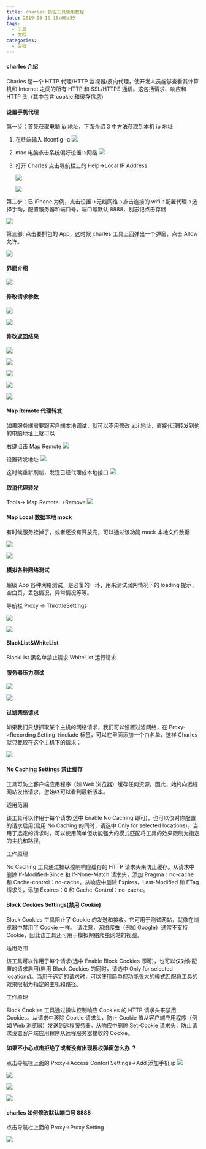 ```yaml
---
title: charles 抓包工具使用教程
date: 2019-05-10 16:00:39
tags:
  - 工具
  - 文档
categories:
  - 文档
---
```


#### charles 介绍

Charles 是一个 HTTP 代理/HTTP 监视器/反向代理，使开发人员能够查看其计算机和 Internet 之间的所有 HTTP 和 SSL/HTTPS 通信。这包括请求、响应和 HTTP 头（其中包含 cookie 和缓存信息）

#### 设置手机代理

第一步：首先获取电脑 ip 地址，下面介绍 3 中方法获取到本机 ip 地址

1.  在终端输入 ifconfig -a
    ![](http://wx4.sinaimg.cn/mw690/006Fw6Kwly1g2tyb86coqj30vo0fqadp.jpg)

2.  mac 电脑点击系统偏好设置->网络
    ![](http://wx2.sinaimg.cn/mw690/006Fw6Kwly1g2tyg6qjixj30zx0u0gtp.jpg)

3.  打开 Charles 点击导航栏上的 Help->Local IP Address

    ![](http://wx1.sinaimg.cn/mw690/006Fw6Kwly1g2tyl2guf1j31ds0dwne1.jpg)

    ![](http://wx1.sinaimg.cn/mw690/006Fw6Kwly1g2tykew9j3j30r80g4myp.jpg)

第二步：已 iPhone 为例，点击设置->无线网络->点击连接的 wifi->配置代理->选择手动，配置服务器和端口号，端口号默认 8888，别忘记点击存储

![](http://wx3.sinaimg.cn/mw690/006Fw6Kwly1g2tyuw6hnxj30u01sz43o.jpg)

第三部: 点击要抓包的 App，这时候 charles 工具上回弹出一个弹窗，点击 Allow 允许。

![](http://wx2.sinaimg.cn/mw690/006Fw6Kwly1g2tz8be17pj314a0aejv0.jpg)

#### 界面介绍

![](http://wx3.sinaimg.cn/large/006Fw6Kwly1g2u1mavzaaj31hx0u0tqb.jpg)

#### 修改请求参数

![](http://wx3.sinaimg.cn/large/006Fw6Kwly1g2u263sa9wj31i00u0nc6.jpg)

![](http://wx4.sinaimg.cn/large/006Fw6Kwly1g2u268k48lj31hz0u0tkm.jpg)

#### 修改返回结果

![](http://wx3.sinaimg.cn/large/006Fw6Kwly1g2u2y42vmjj31em0u04qp.jpg)

![](http://wx2.sinaimg.cn/large/006Fw6Kwly1g2u2y9iiuqj31if0u0q91.jpg)

![](http://wx2.sinaimg.cn/large/006Fw6Kwly1g2u2y9iiuqj31if0u0q91.jpg)

![](http://wx2.sinaimg.cn/large/006Fw6Kwly1g2u2yrdg2nj31i10u0alg.jpg)

![](http://wx3.sinaimg.cn/large/006Fw6Kwly1g2u2zowcgrj31io0u0nf0.jpg)

#### Map Remote 代理转发

如果服务端需要跟客户端本地调试，就可以不用修改 api 地址，直接代理转发到他的电脑地址上就可以

右键点击 Map Remote
![](http://wx3.sinaimg.cn/large/006Fw6Kwly1g2u44i020zj31at0u0hdt.jpg)

设置转发地址
![](http://wx4.sinaimg.cn/mw690/006Fw6Kwly1g2u44v4g54j30p00u60vv.jpg)

这时候重新刷新，发现已经代理成本地接口
![](http://wx1.sinaimg.cn/mw690/006Fw6Kwly1g2u4exf3uoj31ci0u0wny.jpg)

#### 取消代理转发

Tools-> Map Remote ->Remove
![](http://wx1.sinaimg.cn/large/006Fw6Kwly1g2u4lu39ezj30yu0m4459.jpg)

#### Map Local 数据本地 mock

有时候服务挂掉了，或者还没有开放完，可以通过该功能 mock 本地文件数据

![](http://wx1.sinaimg.cn/large/006Fw6Kwly1g2u4zl3126j30nk0luqhk.jpg)

![](http://wx1.sinaimg.cn/large/006Fw6Kwly1g2u4zl3126j30nk0luqhk.jpg)

#### 模拟各种网络测试

超级 App 各种网络测试，是必备的一环，用来测试弱网情况下的 loading 提示，空白页，丢包情况，异常情况等等。

导航栏 Proxy -> ThrottleSettings

![](http://wx2.sinaimg.cn/large/006Fw6Kwly1g2u5d4jx0cj30h60a2why.jpg)

![](http://wx4.sinaimg.cn/large/006Fw6Kwly1g2u5dm9dsfj314e0psqes.jpg)

#### BlackList&WhiteList

BlackList 黑名单禁止请求
WhiteList 运行请求

#### 服务器压力测试

![](http://wx3.sinaimg.cn/large/006Fw6Kwly1g2u62l6qgdj31260hw7iv.jpg)

![](http://wx2.sinaimg.cn/large/006Fw6Kwly1g2u6353htpj30ua0gojte.jpg)

#### 过滤网络请求

如果我们只想抓取某个主机的网络请求，我们可以设置过滤网络，在 Proxy->Recording Setting-》include 标签，可以在里面添加一个白名单，这样 Charles 就只截取在这个主机下的请求：

![](http://wx2.sinaimg.cn/large/006Fw6Kwly1g2wd68f0tnj30vm0ocad1.jpg)

#### No Caching Settings 禁止缓存

工具可防止客户端应用程序（如 Web 浏览器）缓存任何资源。因此，始终向远程网站发出请求，您始终可以看到最新版本。

适用范围

该工具可以作用于每个请求(选中 Enable No Caching 即可)，也可以仅对你配置的请求启用(启用 No Caching 的同时，请选中 Only for selected locations)。当用于选定的请求时，可以使用简单但功能强大的模式匹配将工具的效果限制为指定的主机和路径。

工作原理

No Caching 工具通过操纵控制响应缓存的 HTTP 请求头来防止缓存。从请求中删除 If-Modified-Since 和 If-None-Match 请求头，添加 Pragma：no-cache 和 Cache-control：no-cache。从响应中删除 Expires，Last-Modified 和 ETag 请求头，添加 Expires：0 和 Cache-Control：no-cache。

#### Block Cookies Settings(禁用 Cookie)

Block Cookies 工具阻止了 Cookie 的发送和接收。它可用于测试网站，就像在浏览器中禁用了 Cookie 一样。 请注意，网络爬虫（例如 Google）通常不支持 Cookie，因此该工具还可用于模拟网络爬虫网站的视图。

适用范围

该工具可以作用于每个请求(选中 Enable Block Cookies 即可)，也可以仅对你配置的请求启用(启用 Block Cookies 的同时，请选中 Only for selected locations)。当用于选定的请求时，可以使用简单但功能强大的模式匹配将工具的效果限制为指定的主机和路径。

工作原理

Block Cookies 工具通过操纵控制响应 Cookies 的 HTTP 请求头来禁用 Cookies。从请求中移除 Cookie 请求头，防止 Cookie 值从客户端应用程序（例如 Web 浏览器）发送到远程服务器。从响应中删除 Set-Cookie 请求头，防止请求设置客户端应用程序从远程服务器接收的 Cookie。

#### 如果不小心点击拒绝了或者没有出现授权弹窗怎么办 ？

点击导航栏上面的 Proxy->Access Contorl Settings->Add 添加手机 ip
![](http://wx2.sinaimg.cn/mw690/006Fw6Kwly1g2tzc8bjgej30to0l0dxj.jpg)

![](http://wx2.sinaimg.cn/mw690/006Fw6Kwly1g2tzc8bjgej30to0l0dxj.jpg)

![](http://wx3.sinaimg.cn/large/006Fw6Kwly1g2u4zgkmxvj30qw0nugp4.jpg)

![](http://wx3.sinaimg.cn/large/006Fw6Kwly1g2u4zpo146j31g70u0tnf.jpg)

#### charles 如何修改默认端口号 8888

点击导航栏上面的 Proxy->Proxy Setting

![](http://wx3.sinaimg.cn/mw690/006Fw6Kwly1g2tzm7f3lgj30x20sawi1.jpg)
